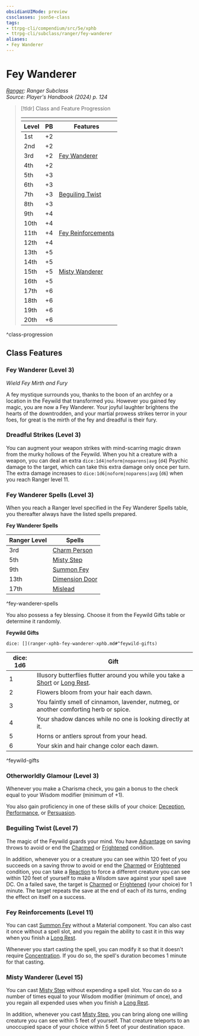 ```yaml
---
obsidianUIMode: preview
cssclasses: json5e-class
tags:
- ttrpg-cli/compendium/src/5e/xphb
- ttrpg-cli/subclass/ranger/fey-wanderer
aliases:
- Fey Wanderer
---
```

# Fey Wanderer
*[Ranger](./ranger-xphb.md): Ranger Subclass*  
*Source: Player's Handbook (2024) p. 124*  

> [!tldr] Class and Feature Progression
> 
> <table class="class-progression">
> <thead>
> <tr><th colspan='3'></th></tr>
> <tr class="class-progression"><th class"level">Level</th><th class"pb">PB</th><th class"feature">Features</th></tr>
> </thead><tbody>
> <tr class="class-progression"><td class"level">1st</td><td class"pb">+2</td><td class"feature"></td></tr>
> <tr class="class-progression"><td class"level">2nd</td><td class"pb">+2</td><td class"feature"></td></tr>
> <tr class="class-progression"><td class"level">3rd</td><td class"pb">+2</td><td class"feature"><a href='#Fey Wanderer (Level 3)' class='internal-link'>Fey Wanderer</a></td></tr>
> <tr class="class-progression"><td class"level">4th</td><td class"pb">+2</td><td class"feature"></td></tr>
> <tr class="class-progression"><td class"level">5th</td><td class"pb">+3</td><td class"feature"></td></tr>
> <tr class="class-progression"><td class"level">6th</td><td class"pb">+3</td><td class"feature"></td></tr>
> <tr class="class-progression"><td class"level">7th</td><td class"pb">+3</td><td class"feature"><a href='#Beguiling Twist (Level 7)' class='internal-link'>Beguiling Twist</a></td></tr>
> <tr class="class-progression"><td class"level">8th</td><td class"pb">+3</td><td class"feature"></td></tr>
> <tr class="class-progression"><td class"level">9th</td><td class"pb">+4</td><td class"feature"></td></tr>
> <tr class="class-progression"><td class"level">10th</td><td class"pb">+4</td><td class"feature"></td></tr>
> <tr class="class-progression"><td class"level">11th</td><td class"pb">+4</td><td class"feature"><a href='#Fey Reinforcements (Level 11)' class='internal-link'>Fey Reinforcements</a></td></tr>
> <tr class="class-progression"><td class"level">12th</td><td class"pb">+4</td><td class"feature"></td></tr>
> <tr class="class-progression"><td class"level">13th</td><td class"pb">+5</td><td class"feature"></td></tr>
> <tr class="class-progression"><td class"level">14th</td><td class"pb">+5</td><td class"feature"></td></tr>
> <tr class="class-progression"><td class"level">15th</td><td class"pb">+5</td><td class"feature"><a href='#Misty Wanderer (Level 15)' class='internal-link'>Misty Wanderer</a></td></tr>
> <tr class="class-progression"><td class"level">16th</td><td class"pb">+5</td><td class"feature"></td></tr>
> <tr class="class-progression"><td class"level">17th</td><td class"pb">+6</td><td class"feature"></td></tr>
> <tr class="class-progression"><td class"level">18th</td><td class"pb">+6</td><td class"feature"></td></tr>
> <tr class="class-progression"><td class"level">19th</td><td class"pb">+6</td><td class"feature"></td></tr>
> <tr class="class-progression"><td class"level">20th</td><td class"pb">+6</td><td class"feature"></td></tr>
> </tbody></table>

^class-progression


## Class Features

### Fey Wanderer (Level 3)

*Wield Fey Mirth and Fury*

A fey mystique surrounds you, thanks to the boon of an archfey or a location in the Feywild that transformed you. However you gained fey magic, you are now a Fey Wanderer. Your joyful laughter brightens the hearts of the downtrodden, and your martial prowess strikes terror in your foes, for great is the mirth of the fey and dreadful is their fury.

### Dreadful Strikes (Level 3)

You can augment your weapon strikes with mind-scarring magic drawn from the murky hollows of the Feywild. When you hit a creature with a weapon, you can deal an extra `dice:1d4|noform|noparens|avg` (`d4`) Psychic damage to the target, which can take this extra damage only once per turn. The extra damage increases to `dice:1d6|noform|noparens|avg` (`d6`) when you reach Ranger level 11.

### Fey Wanderer Spells (Level 3)

When you reach a Ranger level specified in the Fey Wanderer Spells table, you thereafter always have the listed spells prepared.

**Fey Wanderer Spells**

| Ranger Level | Spells |
|--------------|--------|
| 3rd | [Charm Person](/3-Mechanics/CLI/spells/charm-person-xphb.md) |
| 5th | [Misty Step](/3-Mechanics/CLI/spells/misty-step-xphb.md) |
| 9th | [Summon Fey](/3-Mechanics/CLI/spells/summon-fey-xphb.md) |
| 13th | [Dimension Door](/3-Mechanics/CLI/spells/dimension-door-xphb.md) |
| 17th | [Mislead](/3-Mechanics/CLI/spells/mislead-xphb.md) |
^fey-wanderer-spells

You also possess a fey blessing. Choose it from the Feywild Gifts table or determine it randomly.

**Feywild Gifts**

`dice: [](ranger-xphb-fey-wanderer-xphb.md#^feywild-gifts)`

| dice: 1d6 | Gift |
|-----------|------|
| 1 | Illusory butterflies flutter around you while you take a [Short](/3-Mechanics/CLI/variant-rules/short-rest-xphb.md) or [Long Rest](/3-Mechanics/CLI/variant-rules/long-rest-xphb.md). |
| 2 | Flowers bloom from your hair each dawn. |
| 3 | You faintly smell of cinnamon, lavender, nutmeg, or another comforting herb or spice. |
| 4 | Your shadow dances while no one is looking directly at it. |
| 5 | Horns or antlers sprout from your head. |
| 6 | Your skin and hair change color each dawn. |
^feywild-gifts

### Otherworldly Glamour (Level 3)

Whenever you make a Charisma check, you gain a bonus to the check equal to your Wisdom modifier (minimum of +1).

You also gain proficiency in one of these skills of your choice: [Deception](/3-Mechanics/CLI/skills.md#Deception), [Performance](/3-Mechanics/CLI/skills.md#Performance), or [Persuasion](/3-Mechanics/CLI/skills.md#Persuasion).

### Beguiling Twist (Level 7)

The magic of the Feywild guards your mind. You have [Advantage](/3-Mechanics/CLI/variant-rules/advantage-xphb.md) on saving throws to avoid or end the [Charmed](/3-Mechanics/CLI/conditions.md#Charmed) or [Frightened](/3-Mechanics/CLI/conditions.md#Frightened) condition.

In addition, whenever you or a creature you can see within 120 feet of you succeeds on a saving throw to avoid or end the [Charmed](/3-Mechanics/CLI/conditions.md#Charmed) or [Frightened](/3-Mechanics/CLI/conditions.md#Frightened) condition, you can take a [Reaction](/3-Mechanics/CLI/variant-rules/reaction-xphb.md) to force a different creature you can see within 120 feet of yourself to make a Wisdom save against your spell save DC. On a failed save, the target is [Charmed](/3-Mechanics/CLI/conditions.md#Charmed) or [Frightened](/3-Mechanics/CLI/conditions.md#Frightened) (your choice) for 1 minute. The target repeats the save at the end of each of its turns, ending the effect on itself on a success.

### Fey Reinforcements (Level 11)

You can cast [Summon Fey](/3-Mechanics/CLI/spells/summon-fey-xphb.md) without a Material component. You can also cast it once without a spell slot, and you regain the ability to cast it in this way when you finish a [Long Rest](/3-Mechanics/CLI/variant-rules/long-rest-xphb.md).

Whenever you start casting the spell, you can modify it so that it doesn't require [Concentration](/3-Mechanics/CLI/conditions.md#Concentration). If you do so, the spell's duration becomes 1 minute for that casting.

### Misty Wanderer (Level 15)

You can cast [Misty Step](/3-Mechanics/CLI/spells/misty-step-xphb.md) without expending a spell slot. You can do so a number of times equal to your Wisdom modifier (minimum of once), and you regain all expended uses when you finish a [Long Rest](/3-Mechanics/CLI/variant-rules/long-rest-xphb.md).

In addition, whenever you cast [Misty Step](/3-Mechanics/CLI/spells/misty-step-xphb.md), you can bring along one willing creature you can see within 5 feet of yourself. That creature teleports to an unoccupied space of your choice within 5 feet of your destination space.
